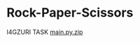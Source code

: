 # Rock-Paper-Scissors
I4GZURI TASK
[main.py.zip](https://github.com/Deji98/Rock-Paper-Scissors/files/8822943/main.py.zip)
